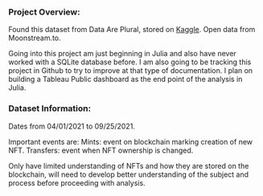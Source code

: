 
### Project Overview:
Found this dataset from Data Are Plural, stored on [Kaggle](https://www.kaggle.com/datasets/simiotic/ethereum-nfts). Open data from Moonstream.to.

Going into this project am just beginning in Julia and also have never worked with a SQLite database before. I am also going to be tracking this project in Github to try to improve at that type of documentation. I plan on building a Tableau Public dashboard as the end point of the analysis in Julia.

### Dataset Information:
Dates from 04/01/2021 to 09/25/2021.

Important events are: Mints: event on blockchain marking creation of new NFT. Transfers: event when NFT ownership is changed.

Only have limited understanding of NFTs and how they are stored on the blockchain, will need to develop better understanding of the subject and process before proceeding with analysis.